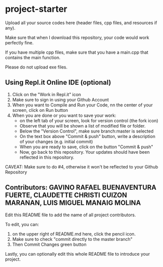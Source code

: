 # project-starter

Upload all your source codes here (header files, cpp files, and resources if any).

Make sure that when I download this repository, your code would work perfectly fine.

If you have multiple cpp files, make sure that you have a main.cpp that contains the main function.

Please do not upload exe files.

## Using Repl.it Online IDE (optional)

1. Click on the "Work in Repl.it" icon
2. Make sure to sign in using your Github Account
3. When you want to Compile and Run your Code, nn the center of your screen, click on Run button
4. When you are done or you want to save your work:
   - on the left tab of your screen, look for version control (the fork icon)
   - Observe that you will be shown a list of modified file or folder.
   - Below the "Version Control", make sure branch:master is selected
   - On the text box above "Commit & push" button, write a description of your changes (e.g. initial commit)
   - When you are ready to save, click on the button "Commit & push"
   - Now, go back to this repository. Your updates should have been reflected in this repository.

CAVEAT: Make sure to do #4, otherwise it won't be reflected to your Github Repository

## Contributors: GAVINO RAFAEL BUENAVENTURA FUERTE, CLAUDETTE CHRISTI CUIZON MARANAN, LUIS MIGUEL MANAIG MOLINA

Edit this README file to add the name of all project contributors.

To edit, you can:
1. on the upper right of README.md here, click the pencil icon.
2. Make sure to check "commit directly to the master branch"
3. Then Commit Changes green button


Lastly, you can optionally edit this whole README file to introduce your project.
